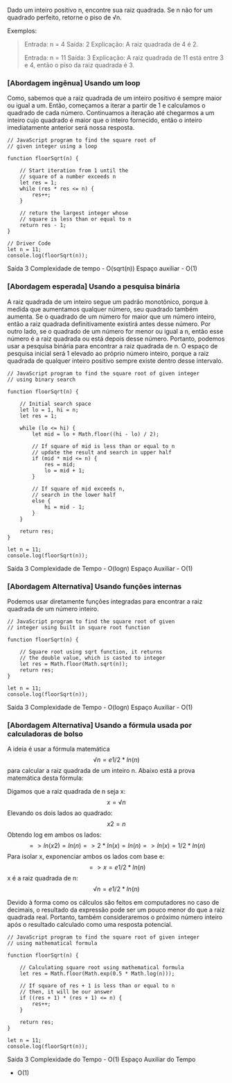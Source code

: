 Dado um inteiro positivo n, encontre sua raiz quadrada. Se n não for um quadrado perfeito, retorne o piso de √n.

Exemplos: 

> Entrada: n = 4
> Saída: 2
> Explicação: A raiz quadrada de 4 é 2.
> 
> Entrada: n = 11
> Saída: 3
> Explicação: A raiz quadrada de 11 está entre 3 e 4, então o piso da raiz quadrada é 3.

### [Abordagem ingênua] Usando um loop

Como, sabemos que a raiz quadrada de um inteiro positivo é sempre maior ou igual a um. Então, começamos a iterar a partir de 1 e calculamos o quadrado de cada número. Continuamos a iteração até chegarmos a um inteiro cujo quadrado é maior que o inteiro fornecido, então o inteiro imediatamente anterior será nossa resposta.

```
// JavaScript program to find the square root of 
// given integer using a loop

function floorSqrt(n) {
    
    // Start iteration from 1 until the 
    // square of a number exceeds n
    let res = 1;
    while (res * res <= n) {
        res++;
    }
    
    // return the largest integer whose 
    // square is less than or equal to n
    return res - 1;
}

// Driver Code
let n = 11;
console.log(floorSqrt(n));
```

Saída
3
Complexidade de tempo - O(sqrt(n))
Espaço auxiliar - O(1)

### [Abordagem esperada] Usando a pesquisa binária

A raiz quadrada de um inteiro segue um  padrão monotônico, porque à medida que aumentamos qualquer número, seu quadrado também aumenta. Se o quadrado de um número for maior que um número inteiro, então a raiz quadrada definitivamente existirá antes desse número. Por outro lado, se o quadrado de um número for menor ou igual a n, então esse número é a raiz quadrada ou está depois desse número.
Portanto, podemos usar  a pesquisa binária para encontrar a raiz quadrada de n. O espaço de pesquisa inicial será 1 elevado ao próprio número inteiro, porque a raiz quadrada de qualquer inteiro positivo sempre existe dentro desse intervalo.

```
// JavaScript program to find the square root of given integer
// using binary search

function floorSqrt(n) {
  
    // Initial search space
    let lo = 1, hi = n;
    let res = 1;
    
    while (lo <= hi) {
        let mid = lo + Math.floor((hi - lo) / 2);
        
        // If square of mid is less than or equal to n 
        // update the result and search in upper half
        if (mid * mid <= n) {
            res = mid;
            lo = mid + 1;
        }
        
        // If square of mid exceeds n, 
        // search in the lower half
        else {
            hi = mid - 1;
        }
    }
    
    return res;
}

let n = 11;
console.log(floorSqrt(n));
```

Saída
3
Complexidade de Tempo - O(logn)
Espaço Auxiliar - O(1)

### [Abordagem Alternativa] Usando funções internas

Podemos usar diretamente funções integradas para encontrar a raiz quadrada de um número inteiro.

```
// JavaScript program to find the square root of given
// integer using built in square root function

function floorSqrt(n) {
  
    // Square root using sqrt function, it returns
    // the double value, which is casted to integer
    let res = Math.floor(Math.sqrt(n));
    return res;
}

let n = 11;
console.log(floorSqrt(n));
```

Saída
3
Complexidade de Tempo - O(logn)
Espaço Auxiliar - O(1)

### [Abordagem Alternativa] Usando a fórmula usada por calculadoras de bolso

A ideia é usar a fórmula matemática 
$$
√n = e1/2 * ln(n) 
$$
para calcular a raiz quadrada de um inteiro n. Abaixo está a prova matemática desta fórmula:

Digamos que a raiz quadrada de n seja x:
$$
x = √n
$$
Elevando os dois lados ao quadrado:
$$
x2 = n
$$
Obtendo log em ambos os lados:
$$
 = > ln (x2) = ln(n) 
=> 2*ln(x) = ln(n)
=> ln(x) = 1/2 * ln(n)
$$
Para isolar x, exponenciar ambos os lados com base e:
$$
=> x = e1/2 * ln(n)
$$
x é a raiz quadrada de n:
$$
√n = e1/2 * ln(n)
$$

Devido à forma como os cálculos são feitos em computadores no caso de decimais, o resultado da expressão pode ser um pouco menor do que a raiz quadrada real. Portanto, também consideraremos o próximo número inteiro após o resultado calculado como uma resposta potencial.

```
// JavaScript program to find the square root of given integer
// using mathematical formula 

function floorSqrt(n) {
  
    // Calculating square root using mathematical formula	
    let res = Math.floor(Math.exp(0.5 * Math.log(n)));
    
    // If square of res + 1 is less than or equal to n
    // then, it will be our answer
    if ((res + 1) * (res + 1) <= n) {
        res++;
    }
    
    return res;
}

let n = 11;
console.log(floorSqrt(n));
```

Saída
3
Complexidade do Tempo - O(1) Espaço Auxiliar do Tempo
- O(1)
